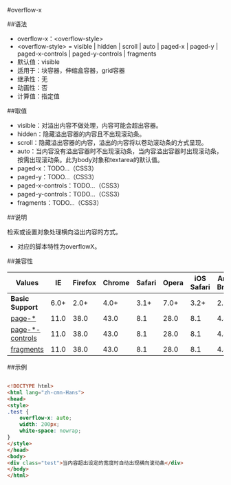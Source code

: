 #overflow-x

##语法

- overflow-x：&lt;overflow-style&gt;
- &lt;overflow-style&gt; = visible | hidden | scroll | auto | paged-x<i class='fa fa-css3'></i> | paged-y<i class='fa fa-css3'></i> | paged-x-controls<i class='fa fa-css3'></i> | paged-y-controls<i class='fa fa-css3'></i> | fragments<i class='fa fa-css3'></i>
- 默认值：visible
- 适用于：块容器，伸缩盒容器，grid容器
- 继承性：无
- 动画性：否
- 计算值：指定值


##取值

- visible：对溢出内容不做处理，内容可能会超出容器。
- hidden：隐藏溢出容器的内容且不出现滚动条。
- scroll：隐藏溢出容器的内容，溢出的内容将以卷动滚动条的方式呈现。
- auto：当内容没有溢出容器时不出现滚动条，当内容溢出容器时出现滚动条，按需出现滚动条。此为body对象和textarea的默认值。
- paged-x：TODO...（CSS3）
- paged-y：TODO...（CSS3）
- paged-x-controls：TODO...（CSS3）
- paged-y-controls：TODO...（CSS3）
- fragments：TODO...（CSS3）


##说明

检索或设置对象处理横向溢出内容的方式。

- 对应的脚本特性为overflowX。


##兼容性


<table class="compatible">
<thead>
	<tr>
		<th>Values</th>
		<th>IE</th>
		<th>Firefox</th>
		<th>Chrome</th>
		<th>Safari</th>
		<th>Opera</th>
		<th>iOS Safari</th>
		<th>Android Browser</th>
		<th>Android Chrome</th>
	</tr>
</thead>
<tbody>
	<tr>
		<td><strong>Basic Support</strong></td>
		<td class="support">6.0+</td>
		<td class="support">2.0+</td>
		<td class="support">4.0+</td>
		<td class="support">3.1+</td>
		<td class="support">7.0+</td>
		<td class="support">3.2+</td>
		<td class="support">2.1+</td>
		<td class="support">18.0+</td>
	</tr>
	<tr>
		<td><ins class="g-color-css3-new">page-*</ins></td>
		<td class="unsupport">11.0</td>
		<td class="unsupport">38.0</td>
		<td class="unsupport">43.0</td>
		<td class="unsupport">8.1</td>
		<td class="unsupport">28.0</td>
		<td class="unsupport">8.1</td>
		<td class="unsupport">4.4.4</td>
		<td class="unsupport">40.0</td>
	</tr>
	<tr>
		<td><ins class="g-color-css3-new">page-*-controls</ins></td>
		<td class="unsupport">11.0</td>
		<td class="unsupport">38.0</td>
		<td class="unsupport">43.0</td>
		<td class="unsupport">8.1</td>
		<td class="unsupport">28.0</td>
		<td class="unsupport">8.1</td>
		<td class="unsupport">4.4.4</td>
		<td class="unsupport">40.0</td>
	</tr>
	<tr>
		<td><ins class="g-color-css3-new">fragments</ins></td>
		<td class="unsupport">11.0</td>
		<td class="unsupport">38.0</td>
		<td class="unsupport">43.0</td>
		<td class="unsupport">8.1</td>
		<td class="unsupport">28.0</td>
		<td class="unsupport">8.1</td>
		<td class="unsupport">4.4.4</td>
		<td class="unsupport">40.0</td>
	</tr>
</tbody>
</table>




##示例

```html

<!DOCTYPE html>
<html lang="zh-cmn-Hans">
<head>
<style>
.test {
	overflow-x: auto;
	width: 200px;
	white-space: nowrap;
}
</style>
</head>
<body>
<div class="test">当内容超出设定的宽度时自动出现横向滚动条</div>
</body>
</html>

```
